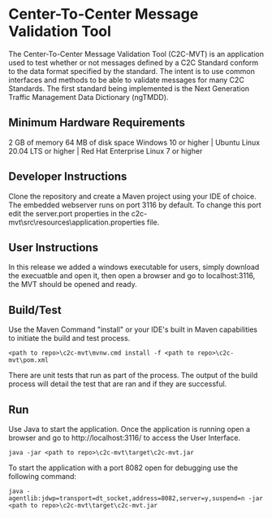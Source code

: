 # Center-To-Center Message Validation Tool
The Center-To-Center Message Validation Tool (C2C-MVT) is an application used to test whether or not messages defined by a C2C Standard conform to the data format specified by the standard. The intent is to use common interfaces and methods to be able to validate messages for many C2C Standards. The first standard being implemented is the Next Generation Traffic Management Data Dictionary (ngTMDD).

## Minimum Hardware Requirements
2 GB of memory
64 MB of disk space
Windows 10 or higher | Ubuntu Linux 20.04 LTS or higher | Red Hat Enterprise Linux 7 or higher

## Developer Instructions
Clone the repository and create a Maven project using your IDE of choice. The embedded webserver runs on port 3116 by default. To change this port edit the server.port properties in the c2c-mvt\src\resources\application.properties file.

## User Instructions
In this release we added a windows executable for users, simply download the execuatble and open it, then open a browser and go to localhost:3116,
the MVT should be opened and ready.

## Build/Test
Use the Maven Command "install" or your IDE's built in Maven capabilities to initiate the build and test process. 
```
<path to repo>\c2c-mvt\mvnw.cmd install -f <path to repo>\c2c-mvt\pom.xml
```

There are unit tests that run as part of the process. The output of the build process will detail the test that are ran and if they are successful.

## Run
Use Java to start the application. Once the application is running open a browser and go to http://localhost:3116/ to access the User Interface.
```
java -jar <path to repo>\c2c-mvt\target\c2c-mvt.jar
```

To start the application with a port 8082 open for debugging use the following command:
```
java -agentlib:jdwp=transport=dt_socket,address=8082,server=y,suspend=n -jar <path to repo>\c2c-mvt\target\c2c-mvt.jar
```

